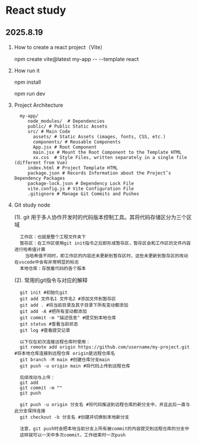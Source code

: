 # React study

## 2025.8.19

1. How to create a react project（Vite）

    npm create vite@latest my-app -- --template react

2. How run it

    npm install

    npm run dev

3. Project Architecture

         my-app/
            node_modules/  # Dependencies
            public/ # Public Static Assets
            src/ # Main Code
              assets/ # Static Assets (images, fonts, CSS, etc.)
              components/ # Reusable Components
              App.jsx # Root Component
              main.jsx # Mount the Root Component to the Template HTML
              xx.css  # Style Files, written separately in a single file (different from Vue)
            index.html # Project Template HTML
            package.json # Records Information about the Project’s Dependency Packages
            package-lock.json # Dependency Lock File
            vite.config.js # Vite Configuration File
            .gitignore # Manage Git Commits and Pushes

4. Git study node

    (1). git 用于多人协作开发时的代码版本控制工具。其将代码存储区分为三个区域
  
         工作区：也就是整个工程文件夹下
         暂存区：在工作区使用git init指令之后即形成暂存区，暂存区会和工作区的文件内容进行哈希值计算
           当哈希值不同时，即工作区的内容还未更新到暂存区时，这些未更新到暂存区的改动在vscode中会有非常明显的标志
         本地仓库：存放着代码的各个版本

    (2). 常用的git指令与对应的解释

         git init #初始化git
         git add 文件名1 文件名2 #添加文件到暂存区
         git add . #将当前目录及其子目录下所有变动都添加
         git add -A #把所有变动都添加
         git commit -m "描述信息" #提交到本地仓库
         git status #查看当前状态
         git log #查看提交记录

         以下仅在初次连接远程仓库时使用：
         git remote add origin https://github.com/username/my-project.git #将本地仓库连接到远程仓库 origin是远程仓库名
         git branch -M main #创建仓库分支main
         git push -u origin main #将代码上传到远程仓库

         后续改动与上传：
         git add
         git commit -m ""
         git push

         git push -u origin 分支名 #将代码推送到远程仓库的新分支中，并且此后一直与此分支保持连接
         git checkout -b 分支名 #创建并切换到本地新分支

         注意，git push时会把本地当前分支上所有被commit的内容提交到远程仓库的分支中
         这样就可以一天中多次commit，工作结束时一次push





